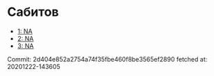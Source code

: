 # Сабитов
- [1: NA](1.md)
- [2: NA](2.md)
- [3: NA](3.md)

Commit: 2d404e852a2754a74f35fbe460f8be3565ef2890
 fetched at: 20201222-143605

